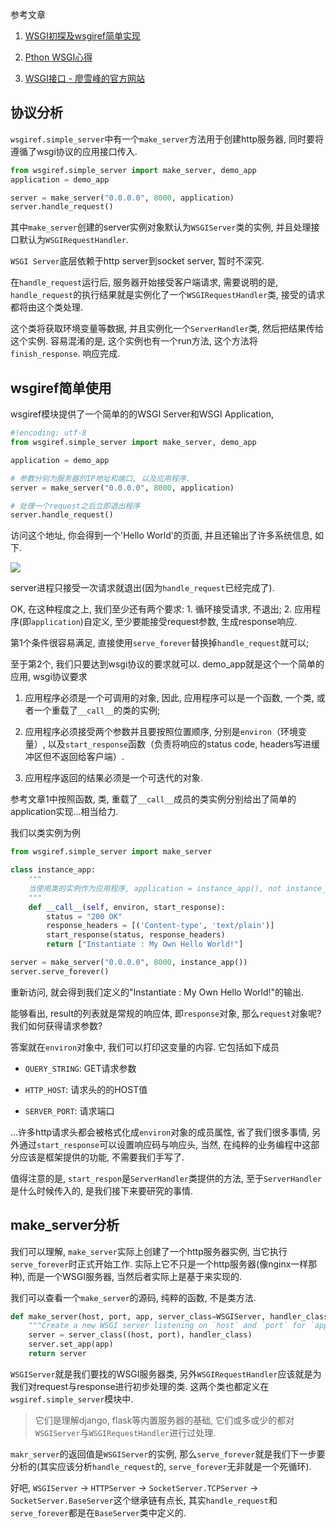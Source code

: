 

参考文章

1. [WSGI初探及wsgiref简单实现](http://blog.csdn.net/laughing2333/article/details/51288660)

2. [Pthon WSGI心得](http://blog.csdn.net/liukeforever/article/details/6892428)

3. [WSGI接口 - 廖雪峰的官方网站](https://www.liaoxuefeng.com/wiki/001374738125095c955c1e6d8bb493182103fac9270762a000/001386832689740b04430a98f614b6da89da2157ea3efe2000)

## 协议分析

`wsgiref.simple_server`中有一个`make_server`方法用于创建http服务器, 同时要将遵循了wsgi协议的应用接口传入.

```py
from wsgiref.simple_server import make_server, demo_app
application = demo_app

server = make_server("0.0.0.0", 8000, application)
server.handle_request()
```

其中`make_server`创建的server实例对象默认为`WSGIServer`类的实例, 并且处理接口默认为`WSGIRequestHandler`.

`WSGI Server`底层依赖于http server到socket server, 暂时不深究.

在`handle_request`运行后, 服务器开始接受客户端请求, 需要说明的是, `handle_request`的执行结果就是实例化了一个`WSGIRequestHandler`类, 接受的请求都将由这个类处理.

这个类将获取环境变量等数据, 并且实例化一个`ServerHandler`类, 然后把结果传给这个实例. 容易混淆的是, 这个实例也有一个run方法, 这个方法将`finish_response`. 响应完成.

## wsgiref简单使用

wsgiref模块提供了一个简单的的WSGI Server和WSGI Application, 

```py
#!encoding: utf-8
from wsgiref.simple_server import make_server, demo_app

application = demo_app

# 参数分别为服务器的IP地址和端口, 以及应用程序.
server = make_server("0.0.0.0", 8000, application)

# 处理一个request之后立即退出程序
server.handle_request()
```

访问这个地址, 你会得到一个'Hello World'的页面, 并且还输出了许多系统信息, 如下.

![](https://gitimg.generals.space/d6925b7fb8930931c9e921db787511bd.png)

server进程只接受一次请求就退出(因为`handle_request`已经完成了).

OK, 在这种程度之上, 我们至少还有两个要求: 1. 循环接受请求, 不退出; 2. 应用程序(即`application`)自定义, 至少要能接受request参数, 生成response响应.

第1个条件很容易满足, 直接使用`serve_forever`替换掉`handle_request`就可以;

至于第2个, 我们只要达到wsgi协议的要求就可以. demo_app就是这个一个简单的应用, wsgi协议要求

1. 应用程序必须是一个可调用的对象, 因此, 应用程序可以是一个函数, 一个类, 或者一个重载了`__call__`的类的实例;

2. 应用程序必须接受两个参数并且要按照位置顺序, 分别是`environ`（环境变量）, 以及`start_response`函数（负责将响应的status code, headers写进缓冲区但不返回给客户端）. 

3. 应用程序返回的结果必须是一个可迭代的对象.

参考文章1中按照函数, 类, 重载了`__call__`成员的类实例分别给出了简单的application实现...相当给力.

我们以类实例为例

```py
from wsgiref.simple_server import make_server

class instance_app:
    """
    当使用类的实例作为应用程序, application = instance_app(), not instance_app
    """
    def __call__(self, environ, start_response):
        status = "200 OK"
        response_headers = [('Content-type', 'text/plain')]
        start_response(status, response_headers)
        return ["Instantiate : My Own Hello World!"]

server = make_server("0.0.0.0", 8000, instance_app())
server.serve_forever()
```

重新访问, 就会得到我们定义的"Instantiate : My Own Hello World!"的输出.

能够看出, result的列表就是常规的响应体, 即`response`对象, 那么`request`对象呢? 我们如何获得请求参数? 

答案就在`environ`对象中, 我们可以打印这变量的内容. 它包括如下成员

- `QUERY_STRING`: GET请求参数

- `HTTP_HOST`: 请求头的的HOST值

- `SERVER_PORT`: 请求端口

...许多http请求头都会被格式化成`environ`对象的成员属性, 省了我们很多事情, 另外通过`start_response`可以设置响应码与响应头, 当然, 在纯粹的业务编程中这部分应该是框架提供的功能, 不需要我们手写了.

值得注意的是, `start_respon`是`ServerHandler`类提供的方法, 至于`ServerHandler`是什么时候传入的, 是我们接下来要研究的事情.

## make_server分析

我们可以理解, `make_server`实际上创建了一个http服务器实例, 当它执行`serve_forever`时正式开始工作. 实际上它不只是一个http服务器(像nginx一样那种), 而是一个WSGI服务器, 当然后者实际上是基于来实现的.

我们可以查看一个`make_server`的源码, 纯粹的函数, 不是类方法.

```py
def make_server(host, port, app, server_class=WSGIServer, handler_class=WSGIRequestHandler):
    """Create a new WSGI server listening on `host` and `port` for `app`"""
    server = server_class((host, port), handler_class)
    server.set_app(app)
    return server
```

`WSGIServer`就是我们要找的WSGI服务器类, 另外`WSGIRequestHandler`应该就是为我们对request与response进行初步处理的类. 这两个类也都定义在`wsgiref.simple_server`模块中.

> 它们是理解django, flask等内置服务器的基础, 它们或多或少的都对`WSGIServer`与`WSGIRequestHandler`进行过处理.

`makr_server`的返回值是`WSGIServer`的实例, 那么`serve_forever`就是我们下一步要分析的(其实应该分析`handle_request`的, `serve_forever`无非就是一个死循环).

好吧, `WSGIServer` -> `HTTPServer` -> `SocketServer.TCPServer` -> `SocketServer.BaseServer`这个继承链有点长, 其实`handle_request`和`serve_forever`都是在`BaseServer`类中定义的.